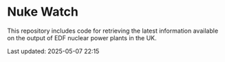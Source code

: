 # Nuke Watch

This repository includes code for retrieving the latest information available on the output of EDF nuclear power plants in the UK.

Last updated: 2025-05-07 22:15